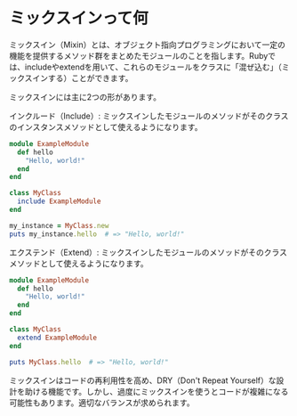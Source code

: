 # ミックスインって何

ミックスイン（Mixin）とは、オブジェクト指向プログラミングにおいて一定の機能を提供するメソッド群をまとめたモジュールのことを指します。Rubyでは、includeやextendを用いて、これらのモジュールをクラスに「混ぜ込む」（ミックスインする）ことができます。

ミックスインには主に2つの形があります。

インクルード（Include）: ミックスインしたモジュールのメソッドがそのクラスのインスタンスメソッドとして使えるようになります。

```ruby
module ExampleModule
  def hello
    "Hello, world!"
  end
end

class MyClass
  include ExampleModule
end

my_instance = MyClass.new
puts my_instance.hello  # => "Hello, world!"
```

エクステンド（Extend）: ミックスインしたモジュールのメソッドがそのクラスメソッドとして使えるようになります。

```ruby
module ExampleModule
  def hello
    "Hello, world!"
  end
end

class MyClass
  extend ExampleModule
end

puts MyClass.hello  # => "Hello, world!"
```

ミックスインはコードの再利用性を高め、DRY（Don't Repeat Yourself）な設計を助ける機能です。しかし、過度にミックスインを使うとコードが複雑になる可能性もあります。適切なバランスが求められます。
